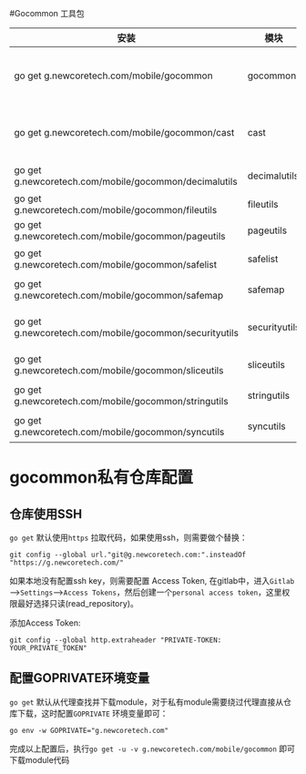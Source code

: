 #Gocommon 工具包

| 安装                                                   | 模块          | 说明                           |
| ------------------------------------------------------ | ------------- | ------------------------------ |
| go get g.newcoretech.com/mobile/gocommon               | gocommon      | 常用判空、相等、包含等判断     |
| go get g.newcoretech.com/mobile/gocommon/cast          | cast          | interface 对其他数据类型的转换 |
| go get g.newcoretech.com/mobile/gocommon/decimalutils  | decimalutils  | 浮点数操作                     |
| go get g.newcoretech.com/mobile/gocommon/fileutils     | fileutils     | 文件操作                       |
| go get g.newcoretech.com/mobile/gocommon/pageutils     | pageutils     | 分页操作                       |
| go get g.newcoretech.com/mobile/gocommon/safelist      | safelist      | 线程安全列表                   |
| go get g.newcoretech.com/mobile/gocommon/safemap       | safemap       | 线程安全字典                   |
| go get g.newcoretech.com/mobile/gocommon/securityutils | securityutils | 常用加/解密，md5等             |
| go get g.newcoretech.com/mobile/gocommon/sliceutils    | sliceutils    | Slice常用操作                  |
| go get g.newcoretech.com/mobile/gocommon/stringutils   | stringutils   | 常用字符串操作                 |
| go get g.newcoretech.com/mobile/gocommon/syncutils     | syncutils     | 同步锁操作                     |



# gocommon私有仓库配置

## 仓库使用SSH

`go get`  默认使用`https`  拉取代码，如果使用ssh，则需要做个替换：

```
git config --global url."git@g.newcoretech.com:".insteadOf "https://g.newcoretech.com/"
```

如果本地没有配置ssh key，则需要配置 Access Token, 在gitlab中，进入`Gitlab`—>`Settings`—>`Access Tokens`，然后创建一个`personal access token`，这里权限最好选择只读(read_repository)。

添加Access Token:

```
git config --global http.extraheader "PRIVATE-TOKEN: YOUR_PRIVATE_TOKEN"
```

## 配置GOPRIVATE环境变量

`go get`  默认从代理查找并下载module，对于私有module需要绕过代理直接从仓库下载，这时配置`GOPRIVATE`  环境变量即可：

```
go env -w GOPRIVATE="g.newcoretech.com"
```

 完成以上配置后，执行`go get -u -v g.newcoretech.com/mobile/gocommon`  即可下载module代码